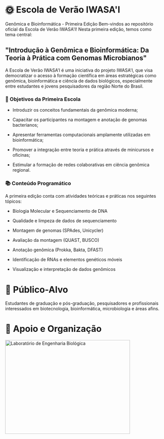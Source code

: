 # 🌞 Escola de Verão IWASA'I
Genômica e Bioinformática - Primeira Edição
Bem-vindos ao repositório oficial da Escola de Verão IWASA'I!
Nesta primeira edição, temos como tema central:

## "Introdução à Genômica e Bioinformática: Da Teoria à Prática com Genomas Microbianos"

A Escola de Verão IWASA'I é uma iniciativa do projeto IWASA'I, que visa democratizar o acesso à formação científica em áreas estratégicas como genômica, bioinformática e ciência de dados biológicos, especialmente entre estudantes e jovens pesquisadores da região Norte do Brasil.

### 🎯 Objetivos da Primeira Escola
- Introduzir os conceitos fundamentais da genômica moderna;

- Capacitar os participantes na montagem e anotação de genomas bacterianos;

- Apresentar ferramentas computacionais amplamente utilizadas em bioinformática;

- Promover a integração entre teoria e prática através de minicursos e oficinas;

- Estimular a formação de redes colaborativas em ciência genômica regional.

### 📚 Conteúdo Programático
A primeira edição conta com atividades teóricas e práticas nos seguintes tópicos:

- Biologia Molecular e Sequenciamento de DNA

- Qualidade e limpeza de dados de sequenciamento

- Montagem de genomas (SPAdes, Unicycler)

- Avaliação da montagem (QUAST, BUSCO)

- Anotação genômica (Prokka, Bakta, DFAST)

- Identificação de RNAs e elementos genéticos móveis

- Visualização e interpretação de dados genômicos

# 🔬 Público-Alvo
Estudantes de graduação e pós-graduação, pesquisadores e profissionais interessados em biotecnologia, bioinformática, microbiologia e áreas afins.

# 🤝 Apoio e Organização

<img src="EngBio logo.png" alt="Laboratório de Engenharia Biológica" width="400" height="300" />
